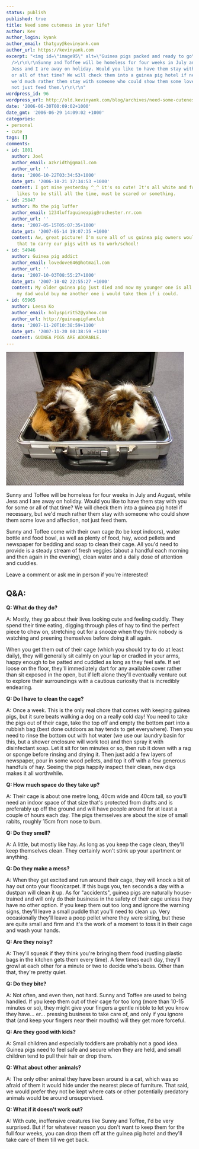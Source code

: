 ```yaml
---
status: publish
published: true
title: Need some cuteness in your life?
author: Kev
author_login: kyank
author_email: thatguy@kevinyank.com
author_url: https://kevinyank.com
excerpt: "<img id=\"image95\" alt=\"Guinea pigs packed and ready to go\" src=\"/assets/wp-content/uploads/2006/06/DSC03300.JPG\"
  />\r\n\r\nSunny and Toffee will be homeless for four weeks in July and August, while
  Jess and I are away on holiday. Would you like to have them stay with you for some
  or all of that time? We will check them into a guinea pig hotel if necessary, but
  we'd much rather them stay with someone who could show them some love and affection,
  not just feed them.\r\n\r\n"
wordpress_id: 96
wordpress_url: http://old.kevinyank.com/blog/archives/need-some-cuteness-in-your-life/
date: '2006-06-30T00:09:02+1000'
date_gmt: '2006-06-29 14:09:02 +1000'
categories:
- personal
- cute
tags: []
comments:
- id: 1801
  author: Joel
  author_email: azkridth@gmail.com
  author_url: ''
  date: '2006-10-22T03:34:53+1000'
  date_gmt: '2006-10-21 17:34:53 +1000'
  content: I got mine yesterday ^_^ it's so cute! It's all white and for now she just
    likes to be still all the time, must be scared or something.
- id: 25847
  author: Mo the pig luffer
  author_email: 1234luffaguineapig@rochester.rr.com
  author_url: ''
  date: '2007-05-15T05:07:35+1000'
  date_gmt: '2007-05-14 19:07:35 +1000'
  content: Aw, great picture! I'm sure all of us guinea pig owners would love to use
    that to carry our pigs with us to work/school!
- id: 54946
  author: Guinea pig addict
  author_email: lovedove646@hotmail.com
  author_url: ''
  date: '2007-10-03T08:55:27+1000'
  date_gmt: '2007-10-02 22:55:27 +1000'
  content: My older guinea pig just died and now my younger one is all alone. I wish
    my dad would buy me another one i would take them if i could.
- id: 65965
  author: Leesa Ko
  author_email: holyspirit52@yahoo.com
  author_url: http://guineapigfanclub
  date: '2007-11-20T10:38:59+1100'
  date_gmt: '2007-11-20 00:38:59 +1100'
  content: GUINEA PIGS ARE ADORABLE.
---
```

<p><img id="image95" alt="Guinea pigs packed and ready to go" src="/assets/wp-content/uploads/2006/06/DSC03300.JPG" /></p>
<p>Sunny and Toffee will be homeless for four weeks in July and August, while Jess and I are away on holiday. Would you like to have them stay with you for some or all of that time? We will check them into a guinea pig hotel if necessary, but we'd much rather them stay with someone who could show them some love and affection, not just feed them.</p>
<p><a id="more"></a><a id="more-96"></a>Sunny and Toffee come with their own cage (to be kept indoors), water bottle and food bowl, as well as plenty of food, hay, wood pellets and newspaper for bedding and soap to clean their cage. All you'd need to provide is a steady stream of fresh veggies (about a handful each morning and then again in the evening), clean water and a daily dose of attention and cuddles.</p>
<p>Leave a comment or ask me in person if you're interested!</p>
<h2>Q&A:</h2>
<p><strong>Q: What do they do?</strong></p>
<p>A: Mostly, they go about their lives looking cute and feeling cuddly. They spend their time eating, digging through piles of hay to find the perfect piece to chew on, stretching out for a snooze when they think nobody is watching and preening themselves before doing it all again.</p>
<p>When you get them out of their cage (which you should try to do at least daily), they will generally sit calmly on your lap or cradled in your arms, happy enough to be patted and cuddled as long as they feel safe. If set loose on the floor, they'll immediately dart for any available cover rather than sit exposed in the open, but if left alone they'll eventually venture out to explore their surroundings with a cautious curiosity that is incredibly endearing.</p>
<p><strong>Q: Do I have to clean the cage?</strong></p>
<p>A: Once a week. This is the only real chore that comes with keeping guinea pigs, but it sure beats walking a dog on a really cold day! You need to take the pigs out of their cage, take the top off and empty the bottom part into a rubbish bag (best done outdoors as hay tends to get everywhere). Then you need to rinse the bottom out with hot water (we use our laundry basin for this, but a shower enclosure will work too) and then spray it with disinfectant soap. Let it sit for ten minutes or so, then rub it down with a rag or sponge before rinsing and drying it. Then just add a few layers of newspaper, pour in some wood pellets, and top it off with a few generous handfuls of hay. Seeing the pigs happily inspect their clean, new digs makes it all worthwhile.</p>
<p><strong>Q: How much space do they take up?</strong></p>
<p>A: Their cage is about one metre long, 40cm wide and 40cm tall, so you'll need an indoor space of that size that's protected from drafts and is preferably up off the ground and will have people around for at least a couple of hours each day. The pigs themselves are about the size of small rabits, roughly 15cm from nose to bum.</p>
<p><strong>Q: Do they smell?</strong></p>
<p>A: A little, but mostly like hay. As long as you keep the cage clean, they'll keep themselves clean. They certainly won't stink up your apartment or anything.</p>
<p><strong>Q: Do they make a mess?</strong></p>
<p>A: When they get excited and run around their cage, they will knock a bit of hay out onto your floor/carpet. If this bugs you, ten seconds a day with a dustpan will clean it up. As for "accidents", guinea pigs are naturally house-trained and will only do their business in the safety of their cage unless they have no other option. If you keep them out too long and ignore the warning signs, they'll leave a small puddle that you'll need to clean up. Very occasionally they'll leave a poop pellet where they were sitting, but these are quite small and firm and it's the work of a moment to toss it in their cage and wash your hands.</p>
<p><strong>Q: Are they noisy?</strong></p>
<p>A: They'll squeak if they think you're bringing them food (rustling plastic bags in the kitchen gets them every time). A few times each day, they'll growl at each other for a minute or two to decide who's boss. Other than that, they're pretty quiet.</p>
<p><strong>Q: Do they bite?</strong></p>
<p>A: Not often, and even then, not hard. Sunny and Toffee are used to being handled. If you keep them out of their cage for too long (more than 10-15 minutes or so), they might give your fingers a gentle nibble to let you know they have... er... pressing business to take care of, and only if you ignore that (and keep your fingers near their mouths) will they get more forceful.</p>
<p><strong>Q: Are they good with kids?</strong></p>
<p>A: Small children and especially toddlers are probably not a good idea. Guinea pigs need to feel safe and secure when they are held, and small children tend to pull their hair or drop them.</p>
<p><strong>Q: What about other animals?</strong></p>
<p>A: The only other animal they have been around is a cat, which was so afraid of them it would hide under the nearest piece of furniture. That said, we would prefer they not be kept where cats or other potentially predatory animals would be around unsupervised.</p>
<p><strong>Q: What if it doesn't work out?</strong></p>
<p>A: With cute, inoffensive creatures like Sunny and Toffee, I'd be very surprised. But if for whatever reason you don't want to keep them for the full four weeks, you can drop them off at the guinea pig hotel and they'll take care of them till we get back.</p>
